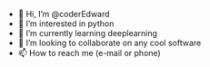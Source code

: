 - 👋 Hi, I’m @coderEdward
- 👀 I’m interested in python
- 🌱 I’m currently learning deeplearning
- 💞️ I’m looking to collaborate on any cool software 
- 📫 How to reach me (e-mail or phone)

<!---
coderEdward/coderEdward is a ✨ special ✨ repository because its `README.md` (this file) appears on your GitHub profile.
You can click the Preview link to take a look at your changes.
--->
